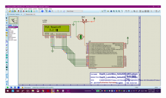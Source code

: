 ![E22.png](https://github.com/Subhankar2000/MSP430G2553-Proteus-v8.9-Simulation/blob/master/blob/E22.png)